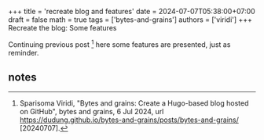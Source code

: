 +++
title = 'recreate blog and features'
date = 2024-07-07T05:38:00+07:00
draft = false
math = true
tags = ['bytes-and-grains']
authors = ['viridi']
+++
Recreate the blog: Some features<!--more-->

Continuing previous post [^viridi_2024] here some features are presented, just as reminder.


## notes
[^viridi_2024]: Sparisoma Viridi, "Bytes and grains: Create a Hugo-based blog hosted on GitHub", bytes and grains, 6 Jul 2024, url https://dudung.github.io/bytes-and-grains/posts/bytes-and-grains/ [20240707].
